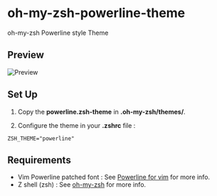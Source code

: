 oh-my-zsh-powerline-theme
=========================

oh-my-zsh Powerline style Theme

Preview
-------
![Preview](http://github.com/jeremyFreeAgent/oh-my-zsh-powerline-theme/raw/master/preview.png)

Set Up
------

1. Copy the **powerline.zsh-theme** in **.oh-my-zsh/themes/**.

2. Configure the theme in your **.zshrc** file :

```
ZSH_THEME="powerline"
```

Requirements
------------

* Vim Powerline patched font : See [Powerline for vim](https://github.com/Lokaltog/vim-powerline.git) for more info.
* Z shell (zsh) : See [oh-my-zsh](https://github.com/robbyrussell/oh-my-zsh) for more info.
